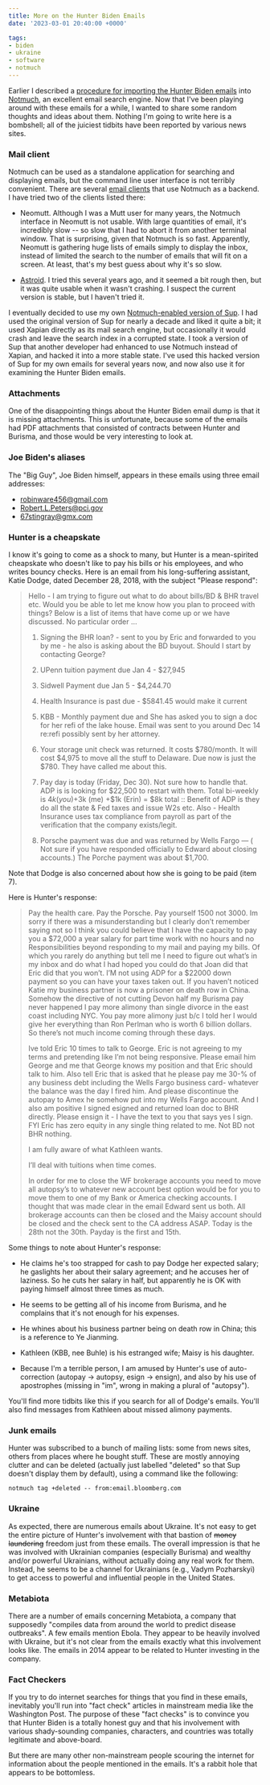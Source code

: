 ```yaml
---
title: More on the Hunter Biden Emails
date: '2023-03-01 20:40:00 +0000'

tags:
- biden
- ukraine
- software
- notmuch
---
```


Earlier I described a [procedure for importing the Hunter Biden emails](/posts/2022-05-17-biden-emails/)
into [Notmuch](https://notmuchmail.org/), an excellent email search engine.  Now that I've been
playing around with these emails for a while, I wanted to share some
random thoughts and ideas about them.  Nothing I'm going to write here
is a bombshell; all of the juiciest tidbits have been reported by
various news sites.

<!--more-->

### Mail client

Notmuch can be used as a standalone application for searching and displaying
emails, but the command line user interface is not terribly convenient.
There are several [email clients](https://notmuchmail.org/frontends/)
that use Notmuch as a backend.  I have tried two of the clients listed there:

* Neomutt.  Although I was a Mutt user for many years, the Notmuch
interface in Neomutt is not usable.  With large quantities of email, it's incredibly slow --
so slow that I had to abort it from another terminal window.
That is surprising, given that Notmuch is so fast.  Apparently, Neomutt is
gathering huge lists of emails simply to display the inbox, instead of limited
the search to the number of emails that will fit on a screen.  At least, that's
my best guess about why it's so slow.

* [Astroid](https://github.com/astroidmail/astroid).  I tried this several years ago, and it seemed a bit rough then,
but it was quite usable when it wasn't crashing.  I suspect the current version
is stable, but I haven't tried it.

I eventually decided to use my own [Notmuch-enabled version of Sup](https://gitlab.com/bloovis/sup-notmuch).
I had used the original version of Sup for nearly a decade and liked it quite a bit;
it used Xapian directly as its mail search engine, but occasionally it would crash and leave the search
index in a corrupted state.  I took a version of Sup that another developer
had enhanced to use Notmuch instead of Xapian, and hacked it into a more
stable state.  I've used this hacked version of Sup for my own emails
for several years now, and now also use it for examining the Hunter Biden
emails.

### Attachments

One of the disappointing things about the Hunter Biden email dump is that
it is missing attachments.  This is unfortunate, because some of the emails
had PDF attachments that consisted of contracts between Hunter and Burisma, and those would be very
interesting to look at.

### Joe Biden's aliases

The "Big Guy", Joe Biden himself, appears in these emails using three email
addresses:

* robinware456@gmail.com
* Robert.L.Peters@pci.gov
* 67stingray@gmx.com

### Hunter is a cheapskate

I know it's going to come as a shock to many, but Hunter is a mean-spirited cheapskate who
doesn't like to pay his bills or his employees, and who writes bouncy checks.  Here is an email from
his long-suffering assistant, Katie Dodge, dated December 28, 2018, with
the subject "Please respond":

> Hello - I am trying to figure out what to do about bills/BD & BHR travel etc.  Would you be able to let me
> know how you plan to proceed with things?  Below is a list of items that have come up or we have discussed.
> No particular order …
> 
> 1) Signing the BHR loan? - sent to you by Eric and forwarded to you by me - he also is asking about the BD
> buyout.  Should I start by contacting George?
> 
> 2) UPenn tuition payment due Jan 4 - $27,945
> 
> 3) Sidwell Payment due Jan 5 - $4,244.70
> 
> 4) Health Insurance is past due - $5841.45 would make it current
> 
> 5) KBB - Monthly payment due and She has asked you to sign a doc for her refi of the lake house. Email was
> sent to you around Dec 14 re:refi possibly sent by her attorney.
> 
> 6) Your storage unit check was returned.  It costs $780/month.  It will cost $4,975 to move all the stuff to
> Delaware.  Due now is just the $780. They have called me about this.
> 
> 7) Pay day is today (Friday, Dec 30).  Not sure how to handle that.  ADP is is looking for $22,500 to restart
> with them.  Total bi-weekly is $4k (you) +$3k (me) +$1k (Erin) = $8k total :: Benefit of ADP is they do all
> the state & Fed taxes and issue W2s etc.  Also - Health Insurance uses tax compliance from payroll as part of
> the verification that the company exists/legit.
> 
> 8) Porsche payment was due and was returned by Wells Fargo — ( Not sure if you have responded officially to
> Edward about closing accounts.)  The Porche payment was about $1,700.

Note that Dodge is also concerned about how she is going to be paid (item 7).

Here is Hunter's response:

> Pay the health care. Pay the Porsche.
>  Pay yourself 1500 not 3000. Im sorry if there was a misunderstanding but I clearly don’t remember saying not
> so I think you could believe that I have the capacity to pay you a $72,000 a year salary for part time work
> with no hours and no Responsibilities beyond responding to my mail and paying my bills. Of which you rarely
> do anything but tell me I need to figure out what’s in my inbox and do what I had hoped you could do that
> Joan did that Eric did that you won’t.  I’M not using ADP for a $22000 down payment so you can have your
> taxes taken out.  If you haven’t noticed Katie my business partner is now a prisoner on death row in China.
> Somehow the directive of not cutting Devon half my Burisma pay never happened I pay more alimony than single
> divorce in the east coast including NYC. You pay more alimony just b/c I told her I would give her everything
> than Ron Perlman who is worth 6 billion dollars. So there’s not much income coming through these days.
> 
> Ive told Eric 10 times to talk to George. Eric is  not agreeing to my terms and pretending like I’m not being
> responsive. Please email him George and me that George knows my position and that Eric should talk to him.
> Also tell Eric that is asked that he please pay me 30-% of any business debt including the Wells Fargo
> business card- whatever the balance was the day I fired him. And please discontinue the autopay to Amex he
> somehow put into my Wells Fargo account.  And I also am positive I signed  esigned and returned loan doc to
> BHR directly. Please ensign it - I have the text to you that says yes I sign.  FYI Eric has zero equity in
> any single thing related to me. Not BD not BHR nothing.
> 
> I am fully aware of what Kathleen wants.
> 
> I’ll deal with tuitions when time comes.
> 
> In order for me to close the WF brokerage accounts you need to move all autopsy’s to whatever new account
> best option would be for you to move them to one of my Bank or America checking accounts.  I thought that was
> made clear in the email Edward sent us both. All brokerage accounts can then be closed and the Maisy account
> should be closed and the check sent to the CA address ASAP.
> Today is the 28th not the 30th. Payday is the first and 15th.

Some things to note about Hunter's response:

* He claims he's too strapped for cash to pay Dodge her expected salary; he gaslights
her about their salary agreement; and he accuses her of laziness.  So he cuts her salary in half, but
apparently he is OK with paying himself almost three times as much.

* He seems to be getting all of his
income from Burisma, and he complains that it's not enough for his expenses.

* He whines about his business partner being on death row in China; this is a reference
to Ye Jianming.

* Kathleen (KBB, nee Buhle) is his estranged wife; Maisy is his daughter.

* Because I'm a terrible person, I am amused by Hunter's use of auto-correction
(autopay -> autopsy, esign -> ensign), and also by his use of apostrophes
(missing in "im", wrong in making a plural of "autopsy").

You'll find more tidbits like this if you search for all of Dodge's emails.  You'll
also find messages from Kathleen about missed alimony payments.

### Junk emails

Hunter was subscribed to a bunch of mailing lists: some from news sites, others from
places where he bought stuff.  These are mostly annoying clutter and can be deleted
(actually just labelled "deleted" so that Sup doesn't display them by default),
using a command like the following:

    notmuch tag +deleted -- from:email.bloomberg.com

### Ukraine

As expected, there are numerous emails about Ukraine.  It's not easy
to get the entire picture of Hunter's involvement with that bastion of
~~money laundering~~ freedom just from these emails.  The overall
impression is that he was involved with Ukrainian companies
(especially Burisma) and wealthy and/or powerful Ukrainians, without
actually doing any real work for them.  Instead, he seems to be a
channel for Ukrainians (e.g., Vadym Pozharskyi) to get access to
powerful and influential people in the United States.

### Metabiota

There are a number of emails concerning Metabiota, a company that supposedly
"compiles data from around the world to predict disease outbreaks".  A few emails
mention Ebola.  They appear to be heavily involved with Ukraine, but it's not clear from the emails
exactly what this involvement looks like.  The emails in 2014 appear to
be related to Hunter investing in the company.

### Fact Checkers

If you try to do internet searches for things that you find in these emails,
inevitably you'll run into "fact check" articles in mainstream media
like the Washington Post.  The purpose of these "fact checks" is to convince
you that Hunter Biden is a totally honest guy and that his involvement
with various shady-sounding companies, characters, and countries was
totally legitimate and above-board.

But there are many other non-mainstream people scouring the internet for
information about the people mentioned in the emails.  It's a rabbit hole
that appears to be bottomless.
